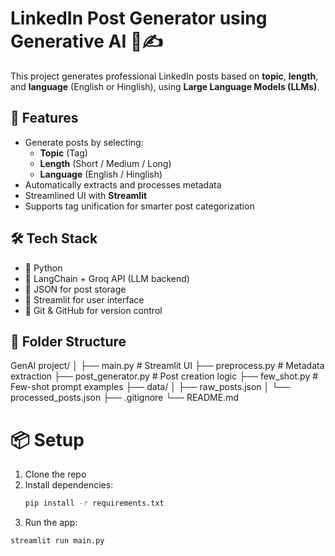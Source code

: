 # LinkedIn Post Generator using Generative AI 🧠✍️

This project generates professional LinkedIn posts based on **topic**, **length**, and **language** (English or Hinglish), using **Large Language Models (LLMs)**.

## 🚀 Features

- Generate posts by selecting:
  - **Topic** (Tag)
  - **Length** (Short / Medium / Long)
  - **Language** (English / Hinglish)
- Automatically extracts and processes metadata
- Streamlined UI with **Streamlit**
- Supports tag unification for smarter post categorization

## 🛠️ Tech Stack

- 🐍 Python
- 🧠 LangChain + Groq API (LLM backend)
- 📄 JSON for post storage
- 🎨 Streamlit for user interface
- 🔄 Git & GitHub for version control

## 📂 Folder Structure
GenAI project/
│
├── main.py # Streamlit UI
├── preprocess.py # Metadata extraction
├── post_generator.py # Post creation logic
├── few_shot.py # Few-shot prompt examples
├── data/
│ ├── raw_posts.json
│ └── processed_posts.json
├── .gitignore
└── README.md

# 📦 Setup

1. Clone the repo
2. Install dependencies:
   ```bash
   pip install -r requirements.txt

3. Run the app:
```bash
streamlit run main.py

